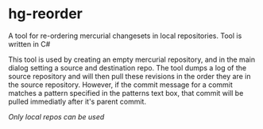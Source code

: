 # hg-reorder
A tool for re-ordering mercurial changesets in local repositories.  Tool is written in C#

This tool is used by creating an empty mercurial repository, and in the main dialog setting a source and destination repo.  The tool dumps a log of the source repository and will then pull these revisions in the order they are in the source repository.  However, if the commit message for a commit matches a pattern specified in the patterns text box, that commit will be pulled immediatly after it's parent commit.

*Only local repos can be used*
